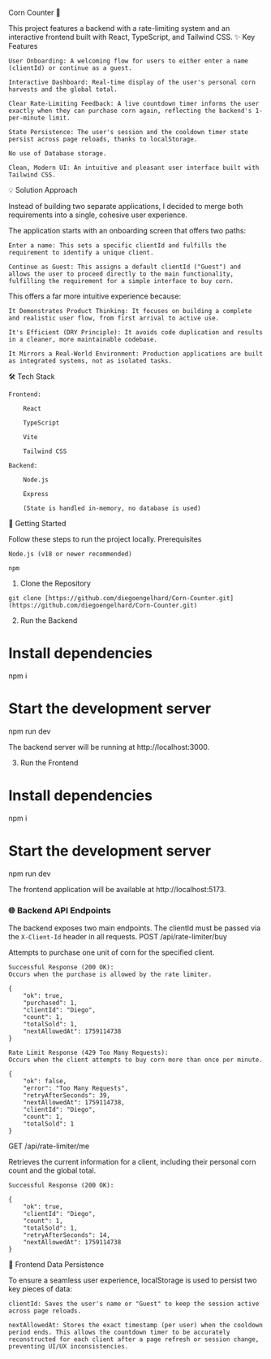 Corn Counter 🌽

This project features a backend with a rate-limiting system and an interactive frontend built with React, TypeScript, and Tailwind CSS.
✨ Key Features

    User Onboarding: A welcoming flow for users to either enter a name (clientId) or continue as a guest.

    Interactive Dashboard: Real-time display of the user's personal corn harvests and the global total.

    Clear Rate-Limiting Feedback: A live countdown timer informs the user exactly when they can purchase corn again, reflecting the backend's 1-per-minute limit.

    State Persistence: The user's session and the cooldown timer state persist across page reloads, thanks to localStorage.

    No use of Database storage.

    Clean, Modern UI: An intuitive and pleasant user interface built with Tailwind CSS.

💡 Solution Approach

Instead of building two separate applications, I decided to merge both requirements into a single, cohesive user experience.

The application starts with an onboarding screen that offers two paths:

    Enter a name: This sets a specific clientId and fulfills the requirement to identify a unique client.

    Continue as Guest: This assigns a default clientId ("Guest") and allows the user to proceed directly to the main functionality, fulfilling the requirement for a simple interface to buy corn.

This offers a far more intuitive experience because:

    It Demonstrates Product Thinking: It focuses on building a complete and realistic user flow, from first arrival to active use.

    It's Efficient (DRY Principle): It avoids code duplication and results in a cleaner, more maintainable codebase.

    It Mirrors a Real-World Environment: Production applications are built as integrated systems, not as isolated tasks.

🛠️ Tech Stack

    Frontend:

        React

        TypeScript

        Vite

        Tailwind CSS

    Backend:

        Node.js

        Express

        (State is handled in-memory, no database is used)

🚀 Getting Started

Follow these steps to run the project locally.
Prerequisites

    Node.js (v18 or newer recommended)

    npm

1. Clone the Repository
```
git clone [https://github.com/diegoengelhard/Corn-Counter.git](https://github.com/diegoengelhard/Corn-Counter.git)
```

2. Run the Backend

# Install dependencies
npm i

# Start the development server
npm run dev

The backend server will be running at http://localhost:3000.

3. Run the Frontend

# Install dependencies
npm i

# Start the development server
npm run dev

The frontend application will be available at http://localhost:5173.

### 🌐 Backend API Endpoints

The backend exposes two main endpoints. The clientId must be passed via the `X-Client-Id` header in all requests.
POST /api/rate-limiter/buy

Attempts to purchase one unit of corn for the specified client.

    Successful Response (200 OK):
    Occurs when the purchase is allowed by the rate limiter.

    {
        "ok": true,
        "purchased": 1,
        "clientId": "Diego",
        "count": 1,
        "totalSold": 1,
        "nextAllowedAt": 1759114738
    }

    Rate Limit Response (429 Too Many Requests):
    Occurs when the client attempts to buy corn more than once per minute.

    {
        "ok": false,
        "error": "Too Many Requests",
        "retryAfterSeconds": 39,
        "nextAllowedAt": 1759114738,
        "clientId": "Diego",
        "count": 1,
        "totalSold": 1
    }

GET /api/rate-limiter/me

Retrieves the current information for a client, including their personal corn count and the global total.

    Successful Response (200 OK):

    {
        "ok": true,
        "clientId": "Diego",
        "count": 1,
        "totalSold": 1,
        "retryAfterSeconds": 14,
        "nextAllowedAt": 1759114738
    }

💾 Frontend Data Persistence

To ensure a seamless user experience, localStorage is used to persist two key pieces of data:

    clientId: Saves the user's name or "Guest" to keep the session active across page reloads.

    nextAllowedAt: Stores the exact timestamp (per user) when the cooldown period ends. This allows the countdown timer to be accurately reconstructed for each client after a page refresh or session change, preventing UI/UX inconsistencies.